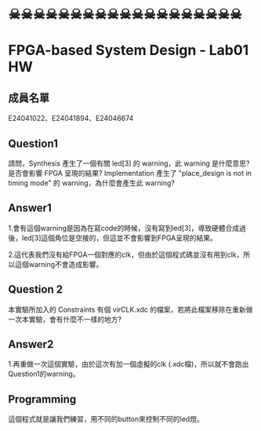 # ☠☠☠☠☠☠☠☠☠☠☠☠☠☠☠☠☠☠☠
# FPGA-based System Design - Lab01 HW

## 成員名單
E24041022、E24041894、E24046674
## Question1
請問，Synthesis 產生了一個有關 led[3] 的 warning，此 warning 是什麼意思? 是否會影響 FPGA 呈現的結果?
Implementation 產生了 "place_design is not in timing mode" 的 warning，為什麼會產生此 warning?
## Answer1 
1.會有這個warning是因為在寫code的時候，沒有寫到led[3]，導致硬體合成過後，led[3]這個角位是空接的，但這並不會影響到FPGA呈現的結果。

2.這代表我們沒有給FPGA一個對應的clk，但由於這個程式碼並沒有用到clk，所以這個warning不會造成影響。

## Question 2
本實驗所加入的 Constraints 有個 virCLK.xdc 的檔案，若將此檔案移除在重新做一次本實驗，會有什麼不一樣的地方?
## Answer2
1.再重做一次這個實驗，由於這次有加一個虛擬的clk (.xdc檔)，所以就不會跑出Question1的warning。

## Programming
這個程式就是讓我們練習，用不同的button來控制不同的led燈。
